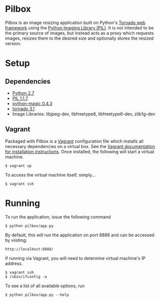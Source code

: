 Pilbox
======

Pilbox is an image resizing application built on Python's [Tornado web framework](http://www.tornadoweb.org/en/stable/) using the [Python Imaging Library (PIL)](http://www.pythonware.com/products/pil/). It is not intended to be the primary source of images, but instead acts as a proxy which requests images, resizes them to the desired size and optionally stores the resized version.

Setup
=====

Dependencies
------------

  * [Python 2.7](http://www.python.org/download/)
  * [PIL 1.1.7](http://www.pythonware.com/products/pil/)
  * [python-magic 0.4.3](https://pypi.python.org/pypi/python-magic/)
  * [tornado 3.1](https://pypi.python.org/pypi/tornado/3.1)
  * Image Libraries: libjpeg-dev, libfreetype6, libfreetype6-dev, zlib1g-dev

Vagrant
-------

Packaged with Pilbox is a [Vagrant](http://www.vagrantup.com/) configuration file which installs all necessary dependencies on a virtual box. See the [Vagrant documentation for installation instructions](http://docs.vagrantup.com/v2/installation/). Once installed, the following will start a virtual machine.

    $ vagrant up

To access the virtual machine itself, simply...

    $ vagrant ssh

Running
=======

To run the application, issue the following command

    $ python pilbox/app.py

By default, this will run the application on port 8888 and can be accessed by viisting:

    http://localhost:8888/

If running via Vagrant, you will need to determine virtual machine's IP address.

    $ vagrant ssh
    $ /sbin/ifconfig -a

To see a list of all available options, run

    $ python pilbox/app.py --help
